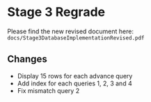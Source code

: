 # Stage 3 Regrade

Please find the new revised document here: `docs/Stage3DatabaseImplementationRevised.pdf`

## Changes
- Display 15 rows for each advance query
- Add index for each queries 1, 2, 3 and 4
- Fix mismatch query 2